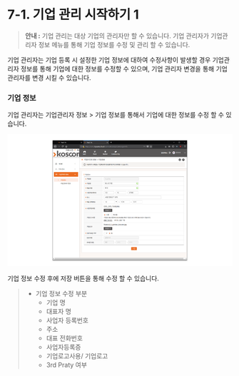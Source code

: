 # 7-1. 기업 관리 시작하기 1



> **안내 :** 기업 관리는 대상 기업의 관리자만 할 수 있습니다. 기업 관리자가 기업관리자 정보 메뉴를 통해 기업 정보를 수정 및 관리 할 수 있습니다.

기업 관리자는 기업 등록 시 설정한 기업 정보에 대하여 수정사항이 발생할 경우 기업관리자 정보를 통해 기업에 대한 정보를 수정할 수 있으며, 기업 관리자 변경을 통해 기업 관리자를 변경 시킬 수 있습니다.

### **기업 정보**

기업 관리자는 기업관리자 정보 &gt; 기업 정보를 통해서 기업에 대한 정보를 수정 할 수 있습니다.

![](../.gitbook/assets/image%20%2862%29.png)

기업 정보 수정 후에 저장 버튼을 통해 수정 할 수 있습니다.

> * 기업 정보 수정 부분
>   * 기업 명
>   * 대표자 명
>   * 사업자 등록번호
>   * 주소
>   * 대표 전화번호
>   * 사업자등록증
>   * 기업로고사용/ 기업로고
>   * 3rd Praty 여부

